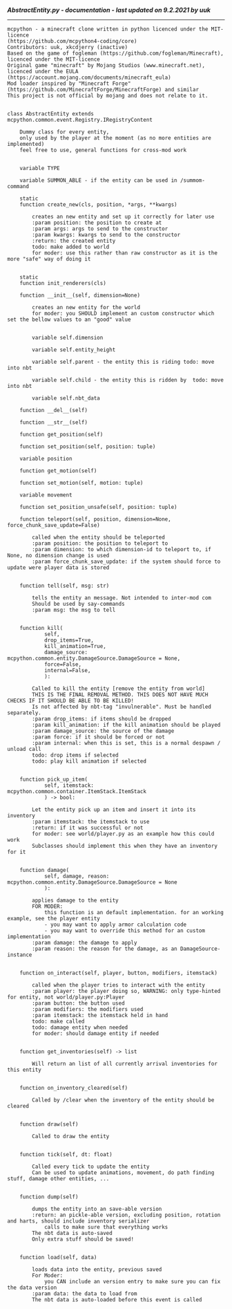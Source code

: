 ***AbstractEntity.py - documentation - last updated on 9.2.2021 by uuk***
___

    mcpython - a minecraft clone written in python licenced under the MIT-licence 
    (https://github.com/mcpython4-coding/core)
    Contributors: uuk, xkcdjerry (inactive)
    Based on the game of fogleman (https://github.com/fogleman/Minecraft), licenced under the MIT-licence
    Original game "minecraft" by Mojang Studios (www.minecraft.net), licenced under the EULA
    (https://account.mojang.com/documents/minecraft_eula)
    Mod loader inspired by "Minecraft Forge" (https://github.com/MinecraftForge/MinecraftForge) and similar
    This project is not official by mojang and does not relate to it.


    class AbstractEntity extends mcpython.common.event.Registry.IRegistryContent
        
        Dummy class for every entity,
        only used by the player at the moment (as no more entities are implemented)
        feel free to use, general functions for cross-mod work


        variable TYPE

        variable SUMMON_ABLE - if the entity can be used in /summom-command

        static
        function create_new(cls, position, *args, **kwargs)
            
            creates an new entity and set up it correctly for later use
            :param position: the position to create at
            :param args: args to send to the constructor
            :param kwargs: kwargs to send to the constructor
            :return: the created entity
            todo: make added to world
            for moder: use this rather than raw constructor as it is the more "safe" way of doing it


        static
        function init_renderers(cls)

        function __init__(self, dimension=None)
            
            creates an new entity for the world
            for moder: you SHOULD implement an custom constructor which set the bellow values to an "good" value


            variable self.dimension

            variable self.entity_height

            variable self.parent - the entity this is riding todo: move into nbt

            variable self.child - the entity this is ridden by  todo: move into nbt

            variable self.nbt_data

        function __del__(self)

        function __str__(self)

        function get_position(self)

        function set_position(self, position: tuple)

        variable position

        function get_motion(self)

        function set_motion(self, motion: tuple)

        variable movement

        function set_position_unsafe(self, position: tuple)

        function teleport(self, position, dimension=None, force_chunk_save_update=False)
            
            called when the entity should be teleported
            :param position: the position to teleport to
            :param dimension: to which dimension-id to teleport to, if None, no dimension change is used
            :param force_chunk_save_update: if the system should force to update were player data is stored


        function tell(self, msg: str)
            
            tells the entity an message. Not intended to inter-mod com
            Should be used by say-commands
            :param msg: the msg to tell


        function kill(
                self,
                drop_items=True,
                kill_animation=True,
                damage_source: mcpython.common.entity.DamageSource.DamageSource = None,
                force=False,
                internal=False,
                ):
            
            Called to kill the entity [remove the entity from world]
            THIS IS THE FINAL REMOVAL METHOD. THIS DOES NOT HAVE MUCH CHECKS IF IT SHOULD BE ABLE TO BE KILLED!
            Is not affected by nbt-tag "invulnerable". Must be handled separately.
            :param drop_items: if items should be dropped
            :param kill_animation: if the kill animation should be played
            :param damage_source: the source of the damage
            :param force: if it should be forced or not
            :param internal: when this is set, this is a normal despawn / unload call
            todo: drop items if selected
            todo: play kill animation if selected


        function pick_up_item(
                self, itemstack: mcpython.common.container.ItemStack.ItemStack
                ) -> bool:
            
            Let the entity pick up an item and insert it into its inventory
            :param itemstack: the itemstack to use
            :return: if it was successful or not
            for moder: see world/player.py as an example how this could work
            Subclasses should implement this when they have an inventory for it


        function damage(
                self, damage, reason: mcpython.common.entity.DamageSource.DamageSource = None
                ):
            
            applies damage to the entity
            FOR MODER:
                this function is an default implementation. for an working example, see the player entity
                - you may want to apply armor calculation code
                - you may want to override this method for an custom implementation
            :param damage: the damage to apply
            :param reason: the reason for the damage, as an DamageSource-instance


        function on_interact(self, player, button, modifiers, itemstack)
            
            called when the player tries to interact with the entity
            :param player: the player doing so, WARNING: only type-hinted for entity, not world/player.py:Player
            :param button: the button used
            :param modifiers: the modifiers used
            :param itemstack: the itemstack held in hand
            todo: make called
            todo: damage entity when needed
            for moder: should damage entity if needed


        function get_inventories(self) -> list
            
            Will return an list of all currently arrival inventories for this entity


        function on_inventory_cleared(self)
            
            Called by /clear when the inventory of the entity should be cleared


        function draw(self)
            
            Called to draw the entity


        function tick(self, dt: float)
            
            Called every tick to update the entity
            Can be used to update animations, movement, do path finding stuff, damage other entities, ...


        function dump(self)
            
            dumps the entity into an save-able version
            :return: an pickle-able version, excluding position, rotation and harts, should include inventory serializer
                calls to make sure that everything works
            The nbt data is auto-saved
            Only extra stuff should be saved!


        function load(self, data)
            
            loads data into the entity, previous saved
            For Moder:
                you CAN include an version entry to make sure you can fix the data version
            :param data: the data to load from
            The nbt data is auto-loaded before this event is called
